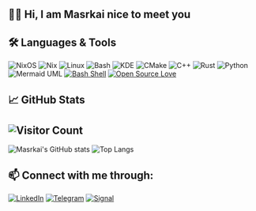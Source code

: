 ## 👋🏼 Hi, I am Masrkai nice to meet you

## 🛠️ Languages & Tools
![NixOS](https://img.shields.io/badge/-NixOS-5277C3?style=flat-square&logo=nixos&logoColor=black)
![Nix](https://img.shields.io/badge/-Nix-7EBAFF?style=flat-square&logo=nixos&logoColor=black)
![Linux](https://img.shields.io/badge/-Linux-FCC624?style=flat-square&logo=linux&logoColor=black)
![Bash](https://img.shields.io/badge/-Bash-4EAA25?style=flat-square&logo=gnubash&logoColor=black)
![KDE](https://img.shields.io/badge/-KDE-1D99F3?style=flat-square&logo=kde&logoColor=black)
![CMake](https://img.shields.io/badge/-CMake-064F8C?style=flat-square&logo=cmake&logoColor=black)
![C++](https://img.shields.io/badge/-C++-00599C?style=flat-square&logo=cplusplus&logoColor=black)
![Rust](https://img.shields.io/badge/-Rust-000000?style=flat-square&logo=rust&logoColor=white)
![Python](https://img.shields.io/badge/-Python-3776AB?style=flat-square&logo=python&logoColor=black)
![Mermaid UML](https://img.shields.io/badge/-Mermaid%20UML-00818A?style=flat-square&logo=mermaid&logoColor=white)
[![Bash Shell](https://badges.frapsoft.com/bash/v1/bash.png?v=103)](https://github.com/ellerbrock/open-source-badges/)
[![Open Source Love](https://badges.frapsoft.com/os/v1/open-source.svg?v=103)](https://github.com/ellerbrock/open-source-badges/)

## 📈 GitHub Stats
![Visitor Count](https://komarev.com/ghpvc/?username=Masrkai&color=blueviolet&style=flat)
-
![Masrkai's GitHub stats](https://github-readme-stats.vercel.app/api?username=Masrkai&show_icons=true&theme=dark)
![Top Langs](https://github-readme-stats.vercel.app/api/top-langs/?username=Masrkai&layout=compact&theme=dark)

## 📫 Connect with me through:
[![LinkedIn](https://img.shields.io/badge/-LinkedIn-0A66C2?style=flat-square&logo=LinkedIn&logoColor=black)](https://www.linkedin.com/in/ahmed-allam-476097315/)
[![Telegram](https://img.shields.io/badge/-Telegram-2CA5E0?style=flat-square&logo=telegram&logoColor=black)](https://t.me/A47A47)
[![Signal](https://img.shields.io/badge/-Signal-3A76F0?style=flat-square&logo=signal&logoColor=black)](https://signal.me/#eu/ZJzAOV39RtIYVVvCYlrXnKDzHHaNsg5CpoUWtDLIz1FbprH2ThBEZYG2Ol6wNU3B)